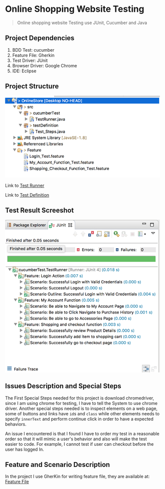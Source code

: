 # Online Shopping Website Testing 

> Online shopping website Testing use JUnit, Cucumber and Java

## Project Dependencies

1. BDD Test: cucumber 
2. Feature File: Gherkin
3. Test Driver: JUnit
4. Browser Driver: Google Chrome
5. IDE: Eclipse

## Project Structure

  ![project structure screenshot](./img/project-structure.png)
  
  Link to [Test Runner](./OnlineStore/src/cucumberTest/TestRunner.java)
  
  Link to [Test Definition](./OnlineStore/src/testDefinition/Test_Steps.java)

## Test Result Screeshot

  ![test result](./img/feature-structure.png)


## Issues Description and Special Steps

The First Special Steps needed for this project is download chromedriver, since I am using chrome for testing, I have to tell the System to use chrome driver. Another special steps needed is to inspect elements on a web page, some of buttons and links have `id`s and `class` while other elements needs to specify `innerText` and perform continue click in order to have a expected behaviors. 

An issue I encountered is that I found I have to order my test in a reasonable order so that it will mimic a user's behavior and also will make the test easier to code. For example, I cannot test if user can checkout before the user has logged In. 

## Feature and Scenario Description 

In the project I use GherKin for writing feature file, they are available at: [Feature File](./OnlineStore/Feature/)




